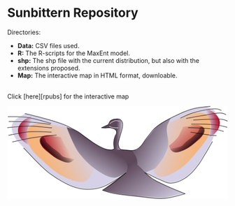 # Sunbittern Repository

Directories:

  + __Data:__ CSV files used.
  + __R:__ The R-scripts for the MaxEnt model.
  + __shp:__ The shp file with the current distribution, but also with the extensions proposed.
  + __Map:__ The interactive map in HTML format, downloable. 

</br>
Click [here][rpubs] for the interactive map
</br>

<p align=center>
<img src="E_helias_d.png" />
</p>

[rpubs]:(https://rpubs.com/oleon12/618773)
